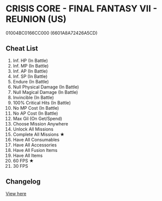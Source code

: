 # CRISIS CORE - FINAL FANTASY VII - REUNION (US)
01004BC0166CC000 (6601A8A72426A5CD)

## Cheat List
1. Inf. HP (In Battle)
1. Inf. MP (In Battle)
1. Inf. AP (In Battle)
1. Inf. SP (In Battle)
1. Endure (In Battle)
1. Null Physical Damage (In Battle)
1. Null Magical Damage (In Battle)
1. Invincible (In Battle)
1. 100% Critical Hits (In Battle)
1. No MP Cost (In Battle)
1. No AP Cost (In Battle)
1. Max Gil (On Get/Spend)
1. Choose Mission Anywhere
1. Unlock All Missions
1. Complete All Missions ★
1. Have All Consumables
1. Have All Accessories
1. Have All Fusion Items
1. Have All Items
1. 60 FPS ★
1. 30 FPS

## Changelog
[View here](./CHANGELOG.md)